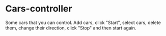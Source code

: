 # Cars-controller
Some cars that you can control. Add cars, click "Start", select cars, delete them, change their direction, click "Stop" and then start again.
